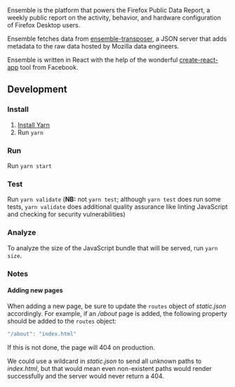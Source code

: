 Ensemble is the platform that powers the Firefox Public Data Report, a weekly
public report on the activity, behavior, and hardware configuration of Firefox
Desktop users.

Ensemble fetches data from
[ensemble-transposer](https://github.com/mozilla/ensemble-transposer), a JSON
server that adds metadata to the raw data hosted by Mozilla data engineers.

Ensemble is written in React with the help of the wonderful
[create-react-app](https://github.com/facebook/create-react-app) tool from
Facebook.

## Development

### Install

1. [Install Yarn](https://yarnpkg.com/lang/en/docs/install/)
2. Run `yarn`

### Run

Run `yarn start`

### Test

Run `yarn validate` (**NB:** not `yarn test`; although `yarn test` does run some
tests, `yarn validate` does additional quality assurance like linting JavaScript
and checking for security vulnerabilities)

### Analyze

To analyze the size of the JavaScript bundle that will be served, run `yarn
size`.

### Notes

#### Adding new pages

When adding a new page, be sure to update the `routes` object of *static.json*
accordingly. For example, if an */about* page is added, the following property
should be added to the `routes` object:

```javascript
"/about": "index.html"
```

If this is not done, the page will 404 on production.

We could use a wildcard in *static.json* to send all unknown paths to
*index.html*, but that would mean even non-existent paths would render
successfully and the server would never return a 404.